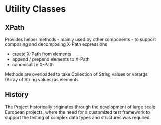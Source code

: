 # Utility Classes

## XPath
Provides helper methods - mainly used by other components - to support composing and decomposing X-Path expressions
 - create X-Path from elements 
 - append / prepend elements to X-Path
 - canonicalize X-Path

Methods are overloaded to take Collection of String values or varargs (Array of String values) as elements

## History
The Project historically originates through the development of large scale European projects, where the need for a customized
test framework to support the testing of complex data types and structures was required. 
